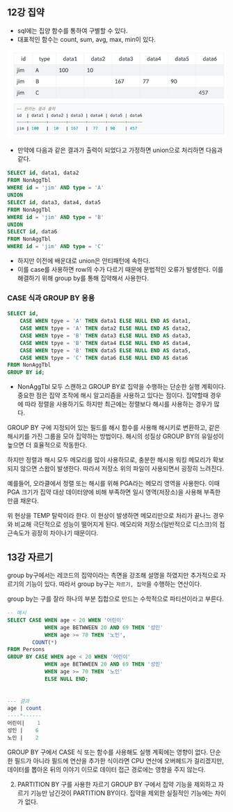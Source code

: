 ## 12강 집약

- sql에는 집양 함수를 통하여 구별할 수 있다.
- 대표적인 함수는 count, sum, avg, max, min이 있다.

![img.png](img.png)

- 만약에 다음과 같은 결과가 출력이 되었다고 가정하면 union으로 처리하면 다음과 같다.
```sql
SELECT id, data1, data2
FROM NonAggTbl
WHERE id = 'jim' AND type = 'A'
UNION
SELECT id, data3, data4, data5
FROM NonAggTbl
WHERE id = 'jim' AND type = 'B'
UNION
SELECT id, data6
FROM NonAggTbl
WHERE id = 'jim' AND type = 'C'
```
- 하지만 이전에 배운대로 union은 안티패턴에 속한다.
- 이를 case를 사용하면 row의 수가 다르기 때문에 문법적인 오류가 발생한다. 이를 해결하기 위해 group by를 통해 집약해서 사용한다.


### CASE 식과 GROUP BY 응용
```sql
SELECT id,
	CASE WHEN tpye = 'A' THEN data1 ELSE NULL END AS data1,
	CASE WHEN tpye = 'A' THEN data2 ELSE NULL END AS data2,
    CASE WHEN tpye = 'B' THEN data3 ELSE NULL END AS data3,
    CASE WHEN tpye = 'B' THEN data4 ELSE NULL END AS data4,
    CASE WHEN tpye = 'B' THEN data5 ELSE NULL END AS data5,
    CASE WHEN tpye = 'C' THEN data6 ELSE NULL END AS data6
FROM NonAggTbl
GROUP BY id;	
```
- NonAggTbl 모두 스캔하고 GROUP BY로 집약을 수행하는 단순한 실행 계획이다. 중요한 점은 집약 조작에 해시 알고리즘을 사용하고 있다는 점이다. 집약할때 경우에 따라 정렬을 사용하기도 하지만 최근에는 정렬보다 해시를 사용하는 경우가 많다.

GROUP BY 구에 지정되어 있는 필드를 해시 함수를 사용해 해시키로 변환하고, 같은 해시키를 가진 그룹을 모아 집약하는 방법이다. 해시의 성질상 GROUP BY의 유일성이 높으면 더 효율적으로 작동한다.

하지만 정렬과 해시 모두 메모리를 많이 사용하므로, 충분한 해시용 워킹 메모리가 확보되지 않으면 스왑이 발생한다. 따라서 저장소 위의 파일이 사용되면서 굉장히 느려진다.

예를들어, 오라클에서 정렬 또는 해시를 위해 PGA라는 메모리 영역을 사용한다. 이때 PGA 크기가 집약 대상 데이터양에 비해 부족하면 일시 영역(저장소)을 사용해 부족한 만큼 채운다.

위 현상을 TEMP 탈락이라 한다. 이 현상이 발생하면 메모리만으로 처리가 끝나느 경우와 비교해 극단적으로 성능이 떨어지게 된다. 메모리와 저장소(일반적으로 디스크)의 접근속도가 굉장히 차이나기 때문이다.


## 13강 자르기
group by구에서는 레코드의 집약이라는 측면을 강조해 설명을 하였지만 추가적으로 자르기의 기능이 있다.
따라서 group by구는 `자르기, 집약`을 수행하는 연산이다.

group by는 구를 잘라 하나의 부분 집합으로 만드는 수학적으로 파티션이라고 부른다.

```sql
-- 예시
SELECT CASE WHEN age < 20 WHEN '어린이'
			WHEN age BETWWEEN 20 AND 69 THEN '성인'
			WHEN age >= 70 THEN '노인',
		COUNT(*)
FROM Persons
GROUP BY CASE WHEN age < 20 WHEN '어린이'
			WHEN age BETWWEEN 20 AND 69 THEN '성인'
			WHEN age >= 70 THEN '노인'
			ELSE NULL END;
			
			
--- 결과
age | count
----*------
어린이|	1
성인 |	6
노인 |	2

```

GROUP BY 구에서 CASE 식 또는 함수를 사용해도 실행 계획에는 영향이 없다. 단순한 필드가 아니라 필드에 연산을 추가한 식이라면 CPU 연산에 오버헤드가 걸리겠지만, 데이터를 뽑아온 뒤의 이야기 이므로 데이터 접근 경로에는 영향을 주지 않는다.

2. PARTITION BY 구를 사용한 자르기
   GROUP BY 구에서 집약 기능을 제외하고 자르기 기능만 남긴것이 PARTITION BY이다. 집약을 제외한 실질적인 기능에는 차이가 없다.